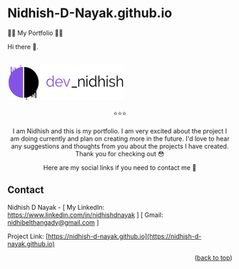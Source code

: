 # Nidhish-D-Nayak.github.io
👨‍💻 My Portfolio 👨‍💻

Hi there 👋.

<!-- PROJECT LOGO -->
<br />
  <a href="https://nidhish-d-nayak.github.io/">
    <img src="/main_logo.webp" alt="Logo" width="260" height="80">
  </a>
  
<br>
  <br>
<div align="center">  ⭐⭐⭐ </div>
<br>
<div align="center">
I am Nidhish and this is my portfolio. I am very excited about the project I am doing currently and plan on creating more in the future.
I'd love to hear any suggestions and thoughts from you about the projects I have created. Thank you for checking out 😳

Here are my social links if you need to contact me 🤩
</div>

<!-- CONTACT -->
## Contact

Nidhish D Nayak - [ My LinkedIn: https://www.linkedin.com/in/nidhishdnayak ] [ Gmail: nidhibelthangady@gmail.com ]

Project Link: [https://nidhish-d-nayak.github.io](https://nidhish-d-nayak.github.io)

<p align="right">(<a href="#top">back to top</a>)</p>
